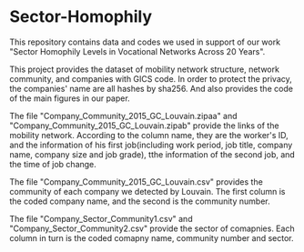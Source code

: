 # Sector-Homophily
This repository contains data and codes we used in support of our work "Sector Homophily Levels in Vocational Networks Across 20 Years".

This project provides the dataset of mobility network structure, network community, and companies with GICS code. In order to protect the privacy, the companies' name are all hashes by sha256. And also provides the code of the main figures in our paper.

The file "Company_Community_2015_GC_Louvain.zipaa" and "Company_Community_2015_GC_Louvain.zipab" provide the links of the mobility network. According to the column name, they are the worker's ID, and the information of his first job(including work period, job title, company name, company size and job grade), tthe information of the second job, and the time of job change.

The file "Company_Community_2015_GC_Louvain.csv" provides the community of each company we detected by Louvain. The first column is the coded company name, and the second is the community number.

The file "Company_Sector_Community1.csv" and "Company_Sector_Community2.csv" provide the sector of comapnies. Each column in turn is the coded comapny name, community number and sector.

